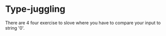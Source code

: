 # Type-juggling
There are 4 four exercise to slove where you have to compare your input to string '0'.
